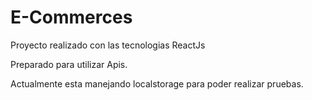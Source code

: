 # E-Commerces

Proyecto realizado con las tecnologias ReactJs

Preparado para utilizar Apis.

Actualmente esta manejando localstorage para poder realizar pruebas.


